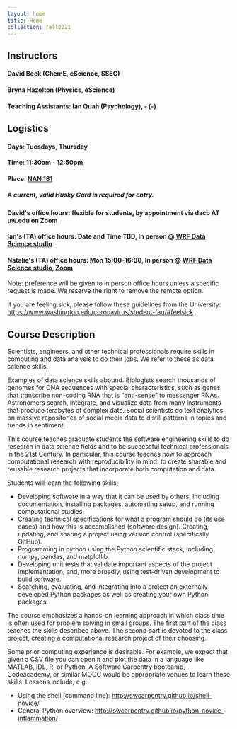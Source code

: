 ```yaml
---
layout: home
title: Home
collection: fall2021
---
```


## Instructors

#### David Beck (ChemE, eScience, SSEC)
#### Bryna Hazelton (Physics, eScience)
#### Teaching Assistants: Ian Quah (Psychology), - (-)

## Logistics
#### Days: Tuesdays, Thursday
#### Time: 11:30am - 12:50pm
#### Place: [NAN 181](http://www.washington.edu/classroom/NAN+181)
##### A current, valid Husky Card is required for entry.

#### David's office hours: flexible for students, by appointment via dacb AT uw.edu on Zoom
#### Ian's (TA) office hours: Date and Time TBD, In person @ [WRF Data Science studio](https://escience.washington.edu/about/wrf-data-science-studio/)
#### Natalie's (TA) office hours: Mon 15:00-16:00, In person @ [WRF Data Science studio](https://escience.washington.edu/about/wrf-data-science-studio/), [Zoom](https://washington.zoom.us/j/92319100739)

Note: preference will be given to in person office hours unless a specific request is made. We reserve the right to remove the remote option.


If you are feeling sick, please follow these guidelines from the University: https://www.washington.edu/coronavirus/student-faq/#feelsick .

## Course Description
Scientists, engineers, and other technical professionals require skills in computing and data analysis to do their jobs. We refer to these as data science skills.

Examples of data science skills abound. Biologists search thousands of genomes for DNA sequences with special characteristics, such as genes that transcribe non-coding RNA that is “anti-sense” to messenger RNAs. Astronomers search, integrate, and visualize data from many instruments that produce terabytes of complex data. Social scientists do text analytics on massive repositories of social media data to distill patterns in topics and trends in sentiment.

This course teaches graduate students the software engineering skills to do research in data science fields and to be successful technical professionals in the 21st Century. In particular, this course teaches how to approach computational research with reproducibility in mind: to create sharable and reusable research projects that incorporate both computation and data.

Students will learn the following skills:

- Developing software in a way that it can be used by others, including documentation, installing packages, automating setup, and running computational studies.
- Creating technical specifications for what a program should do (its use cases) and how this is accomplished (software design).
Creating, updating, and sharing a project using version control (specifically GitHub).
- Programming in python using the Python scientific stack, including numpy, pandas, and matplotlib.
- Developing unit tests that validate important aspects of the project implementation, and, more broadly, using test-driven development to build software.
- Searching, evaluating, and integrating into a project an externally developed Python packages as well as creating your own Python packages.

The course emphasizes a hands-on learning approach in which class time is often used for problem solving in small groups. The first part of the class teaches the skills described above. The second part is devoted to the class project, creating a computational research project of their choosing.

Some prior computing experience is desirable. For example, we expect that given a CSV file you can open it and plot the data in a language like MATLAB, IDL, R, or Python.  A Software Carpentry bootcamp, Codeacademy, or similar MOOC would be appropriate venues to learn these skills.  Lessons include, e.g.:

- Using the shell (command line): http://swcarpentry.github.io/shell-novice/
- General Python overview: http://swcarpentry.github.io/python-novice-inflammation/
